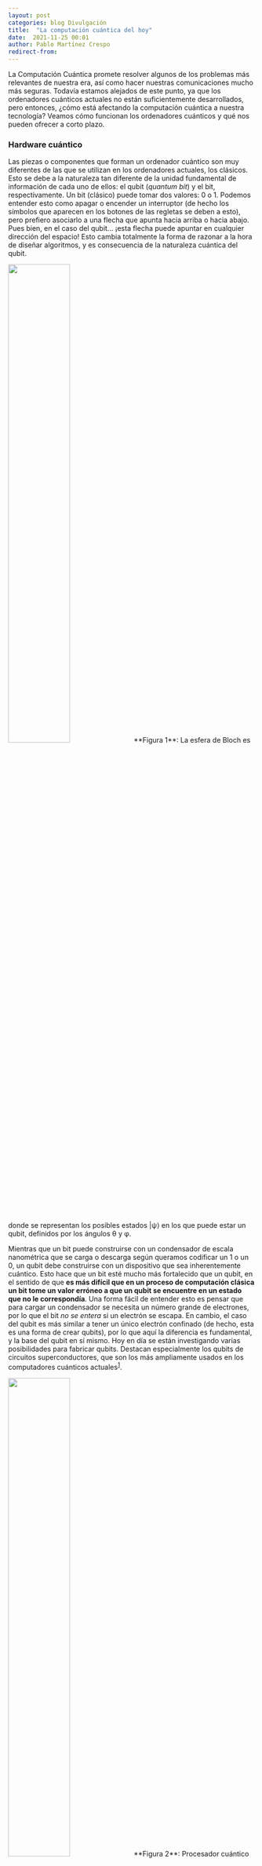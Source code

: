 ```yaml
---
layout: post
categories: blog Divulgación
title:  "La computación cuántica del hoy"
date:  2021-11-25 00:01
author: Pablo Martínez Crespo
redirect-from:
---
```


La Computación Cuántica promete resolver algunos de los problemas más relevantes de nuestra era, así como hacer nuestras comunicaciones mucho más seguras. Todavía estamos alejados de este punto, ya que los ordenadores cuánticos actuales no están suficientemente desarrollados, pero entonces, ¿cómo está afectando la computación cuántica a nuestra tecnología?  Veamos cómo funcionan los ordenadores cuánticos y qué nos pueden ofrecer a corto plazo.

### Hardware cuántico

Las piezas o componentes que forman un ordenador cuántico son muy diferentes de las que se utilizan en los ordenadores actuales, los clásicos. Esto se debe a la naturaleza tan diferente de la unidad fundamental de información de cada uno de ellos: el qubit (*quantum bit*) y el bit, respectivamente. Un bit (clásico) puede tomar dos valores: 0 o 1. Podemos entender esto como apagar o encender un interruptor (de hecho los símbolos que aparecen en los botones de las regletas se deben a esto), pero prefiero asociarlo a una flecha que apunta hacia arriba o hacia abajo. Pues bien, en el caso del qubit... ¡esta flecha puede apuntar en cualquier dirección del espacio! Esto cambia totalmente la forma de razonar a la hora de diseñar algoritmos, y es consecuencia de la naturaleza cuántica del qubit. 

<img class="materialboxed" id='Fig1' style="width: 50%" src="/img/blog/2021-11-25-ComputacionCuanticaHoy/1.png">
<a id="Fig1">**Figura 1**</a>: La esfera de Bloch es donde se representan los posibles estados |ψ⟩ en los que puede estar un qubit, definidos por los ángulos θ y φ.
<br/>

Mientras que un bit puede construirse con un condensador de escala nanométrica que se carga o descarga según queramos codificar un 1 o un 0, un qubit debe construirse con un dispositivo que sea inherentemente cuántico. Esto hace que un bit esté mucho más fortalecido que un qubit, en el sentido de que **es más difícil que en un proceso de computación clásica un bit tome un valor erróneo a que un qubit se encuentre en un estado que no le correspondía**. Una forma fácil de entender esto es pensar que para cargar un condensador se necesita un número grande de electrones, por lo que el bit *no se entera* si un electrón se escapa. En cambio, el caso del qubit es más similar a tener un único electrón confinado (de hecho, esta es una forma de crear qubits), por lo que aquí la diferencia es fundamental, y la base del qubit en sí mismo. Hoy en día se están investigando varias posibilidades para fabricar qubits. Destacan especialmente los qubits de circuitos superconductores, que son los más ampliamente usados en los computadores cuánticos actuales<sup name="f1">[1](#foot1)</sup>. 

<img id='Fig2' style="width: 50%" src="/img/blog/2021-11-25-ComputacionCuanticaHoy/7qubit_chip2.png">
<a id="Fig2">**Figura 2**</a>: Procesador cuántico de siete qubits superconductores construido por IBM para simular una molécula de BeH<sub>2</sub> <a href="#Ref1">[1]</a>.
<br/>

Sea cual sea el diseño para nuestros qubits, los desafíos que se tratan de superar van asociados a ser capaces de evitar que éstos cambien su estado sin que se lo pidamos, intentando aumentar lo que llamamos su tiempo de coherencia. Este tiempo de coherencia se define como el tiempo que tarda la interacción entre el qubit y el entorno en cambiar el estado del qubit sin que se lo pidamos, motivo por el que los ordenadores cuánticos se mantienen a temperaturas muy bajas, unos pocos centikelvin (-273 grados centígrados aproximadamente), ya que a temperaturas muy bajas los átomos que puedan estar al rededor del qubit empezarán a moverse cada vez más lento, haciendo la interacción más débil.

Como hemos comentado, todo lo que pueda interactuar con nuestro qubit será susceptible de fastidiar nuestro tiempo de coherencia. Es por esto que controlar el estado de un qubit se vuelve un problema aún mayor cuando tenemos varios qubits juntos, ya que pueden influirse los unos a los otros. Esto frena el desarrollo de los ordenadores cuánticos actuales, por lo que la mayoría de los disponibles hoy en día tienen del orden de 50 qubits<sup name="f2">[2](#foot2)</sup> (frente a los millones de bits con los que opera un ordenador clásico), y siempre es posible que alguno de estos qubits cambie de estado *sin avisar* en el proceso de un algoritmo. Por todo esto, nos referimos a los ordenadores cuánticos disponibles actualmente y en el futuro cercano como Dispositivos Cuánticos Ruidosos de Escala Intermedia, aunque si quieres saber más sobre estos es mejor que busques por sus siglas en inglés: NISQs (*Noisy Intermediate-Scale Quantum devices*).

Una rama activa de investigación hoy en día se enfoca justo en este problema, la Corrección de Errores Cuánticos. Dicho de forma muy básica, la Corrección de Errores Cuánticos se basa en la utilización de algoritmos auxiliares que detecten si un qubit cambia de estado sin avisar para devolverlo al estado que le correspondería. Son, por poner un símil, los vigilantes de nuestro sistema de qubits. Sin embargo, la utilización de sistemas de corrección de errores no será posible hasta que tengamos ordenadores cuánticos más grandes (del orden del millón de qubits), ya que se necesitan varios qubits físicos de corrección por cada qubit lógico que empleemos en nuestro algoritmo principal. 

<img id='Fig3' style="width: 50%" src="/img/blog/2021-11-25-ComputacionCuanticaHoy/IBM-Building-Quantum-Computers-for-Business-and-Science-IBM-Q-1-768x479.jpg">
<a name='Fig3'>**Figura 3**</a>: Imágenes de un refrigerador de dilución que enfría procesadores cuánticos superconductores. La foto de la izquierda muestra el exterior, mientras que la de la derecha muestra el cableado con las temperaturas correspondientes en cada zona <a href="#Ref2">[2]</a>. 
<br/>

### Lógica cuántica

En este punto te estarás preguntando: si los qubits son tan diferentes de los bits, ¿cómo se hacen algoritmos con ellos? De nuevo, recurrimos al análogo clásico. Hay varias operaciones que podemos realizar sobre un bit. Si volvemos a nuestro ejemplo de la flecha que solo puede estar hacia arriba o hacia abajo (es decir, el bit clásico) lo único que podemos hacer es dejarla igual o girarla 180 grados. En el caso de los qubits nuestras posibilidades aumentan, y también tenemos varias operaciones correspondientes a cómo podemos rotar una flecha en 3D a diferentes ángulos, las llamadas puertas cuánticas (*quantum gates*). Pero esto no es lo único que diferencia a los qubits. Lo más especial de ellos es que presentan tres propiedades puramente cuánticas: **superposición**, **interferencia** y **entrelazamiento**.

Podemos ilustrar cómo entran en juego estas propiedades comparando la forma en que un ordenador clásico y uno cuántico hacen cálculos. Básicamente, un ordenador clásico necesita comprobar qué bits valen 0 y 1 al final de una serie de operaciones; es decir, necesita realizar una **medida**. Esto también es así en el caso cuántico: obtendremos un 0 ó un 1 al medir sobre un qubit. Sin embargo, mientras que un bit tiene su valor determinado antes de que lo comprobemos, el qubit *lo decide* en el momento. Esta es la forma en la que se manifiesta la **superposición**: permite que un qubit pueda ser de alguna forma un 0 y un 1 a la vez **antes de medir**. Decimos que el qubit *colapsa* al medir, o sea, al decidir si es un 0 ó un 1. Esto tiene un gran potencial, ya que al poder tomar nuestro qubit cualquiera de los dos valores, estamos teniendo en cuenta ambas posibilidades en el proceso de un algoritmo, aumentando la velocidad de cómputo en algunos casos concretos.
  
La probabilidad de que el qubit colapse a un valor u otro sí que está definida antes de medir, y se determina en función de las operaciones que se hayan ejecutado sobre los qubits. Estas operaciones presentan dos propiedades especiales. La primera es que se pueden ligar las probabilidades de dos qubits distintos, de forma que medir sobre un qubit obligue a otro a tomar un valor concreto. En esto consiste el **entrelazamiento**. La segunda, la **interferencia**, consiste en que, aunque dos qubits distintos puedan estar aparentemente en el mismo estado (o sea, que tengan las mismas probabilidades de valer 0 o 1), aplicar la misma operación a cada uno de ellos puede hacer que uno solo pueda valer 0 y el otro solo pueda valer 1. Como puedes ver, esto es bastante distinto a lo que podemos hacer con un bit, y nos proporciona un amplio abanico de posibilidades a la hora de diseñar algoritmos.

### Aplicaciones a corto plazo

Hasta ahora parece que tenemos un balance: por un lado, las propiedades cuánticas de los qubits presentan un gran potencial, pero al mismo tiempo tenemos el problema del tiempo de coherencia. A pesar de las limitaciones actuales, la creatividad del personal investigador ha permitido encontrar formas de aprovechar los NISQs (Dispositivos Cuánticos Ruidosos de Escala Intermedia) para poner la computación cuántica al servicio de la resolución de problemas reales. Para ello, se diseñan algoritmos en los que un ordenador clásico y uno cuántico cooperan: algoritmos híbridos. En ellos, los recursos de cada parte se utilizan en la tarea más apropiada para ella.

Pero, ¿qué problemas actuales se están tratando de resolver con estos algoritmos híbridos? Antes de que la emoción nos desborde, vamos a mantener los pies en la tierra: no existe ningún algoritmo cuántico para NISQs que haya sido capaz de superar a un algoritmo clásico en problemas del mundo real, alcanzando lo que se llama *ventaja cuántica*. Por ahora, los métodos clásicos siguen siendo más efectivos. Aun así, podemos utilizar los algoritmos híbridos que tenemos como plataforma de prueba y exploración de qué condiciones se tienen que dar para conseguir esa ventaja. 

El tipo de problemas en que la computación cuántica tiene mayor potencial de ser ventajosa es en problemas de combinatoria. Este tipo de problemas dependen del orden en el que se colocan una serie de objetos. Cuantos más objetos tenemos, el número de formas de ordenarlos aumenta exponencialmente; es decir, la dificultad de encontrar una solución óptima crece de forma muy rápida. La computación cuántica explota superposición, interferencia y entrelazamiento para explorar más de una combinación al mismo tiempo, en lugar de tener que probarlas todas una a una. 

Hay cuestiones de muchos campos que pueden reducirse a problemas combinatorios, desde la química o la ciencia de materiales hasta las finanzas o la criptografía. Las propiedades de una molécula, por ejemplo, dependen de qué átomos la conformen, y estos átomos además pueden organizarse de diversas formas. Encontrar qué combinación de átomos es la más óptima para conseguir ciertas propiedades es un gran problema de combinatoria. Ya hay empresas<sup name="f3">[3](#foot3)</sup> que invierten en solucionar estos problemas con NISQs para estar preparadas el día que aparezca ventaja cuántica en algún campo de su interés. Entre ellas, encontramos bancos tratando de hacer más eficientes sus finanzas, empresas de ciberseguridad o desarrolladoras de materiales. 

### Conclusiones

Aunque los ordenadores cuánticos que revolucionarán el mundo tal y como lo conocemos aún estén lejos, el desarrollo de algoritmos cuánticos ha ayudado a mejorar nuestra comprensión de estos problemas combinatorios de gran escala. Solo por eso, podemos decir que la computación cuántica ya está transformando nuestro mundo. Por otro lado, no se debe perder de vista que la importancia de los NISQs no se debe solo a las aplicaciones que puedan tener en el presente y el futuro cercano. Estos también son una herramienta para la exploración y la investigación del funcionamiento de la computación cuántica desde el nivel más fundamental. Aún hay cosas que se nos escapan y efectos que no comprendemos del todo. Tener hardware cuántico en el que ir probando algoritmos e indagar en qué formas se pueden controlar más eficientemente los qubits, aparte de representar un gran logro, nos permite acercarnos cada vez más a los ordenadores cuánticos de gran escala, así como seguir mejorando los propios NISQs para aprovechar cuanto antes las posibilidades que ofrecen.

---
<a name="foot1">1</a>: Concretamente, el transmón es el qubit superconductor más extendido, dejamos esta referencia si quieres entender cómo funciona: https://arxiv.org/abs/cond-mat/0703002.

<a name="foot2">2</a>: Recientemente, IBM ha puesto en funcionamiento el procesador cuántico Eagle con 127 qubits, el máximo hasta la fecha y primero en superar los 100 qubits. Pretenden alcanzar los 400 qubits en 2022 y los 1000 en 2023.

<a name="foot3">3</a>: OTI Lumionics, CogniFrame o Solid State AI, por dar nombres: https://dx.doi.org/10.1140/epjqt/s40507-021-00091-1.

### Referencias
<a name="Ref1">[1]</a>: IBM Blog [https://www.ibm.com/blogs/research/2017/09/quantum-molecule/]<br/>
<a name="Ref2">[2]</a>: IBM Blog [https://www.ibm.com/blogs/research/2020/01/quantum-limited-amplifiers/]<br/>
